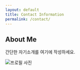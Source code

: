 ```yaml
---
layout: default
title: Contact Information
permalink: /contact/
---
```


## About Me

간단한 자기소개를 여기에 작성하세요.

<!-- 예: 프로필 이미지가 assets/images/profile.jpg 에 있을 때 -->
![프로필 사진](/assets/images/profile.jpg)